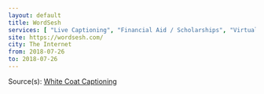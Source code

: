 ```yaml
---
layout: default
title: WordSesh
services: [ "Live Captioning", "Financial Aid / Scholarships", "Virtual Conference" ]
site: https://wordsesh.com/
city: The Internet
from: 2018-07-26
to: 2018-07-26
---
```


Source(s): [White Coat Captioning](http://www.whitecoatcaptioning.com/)
